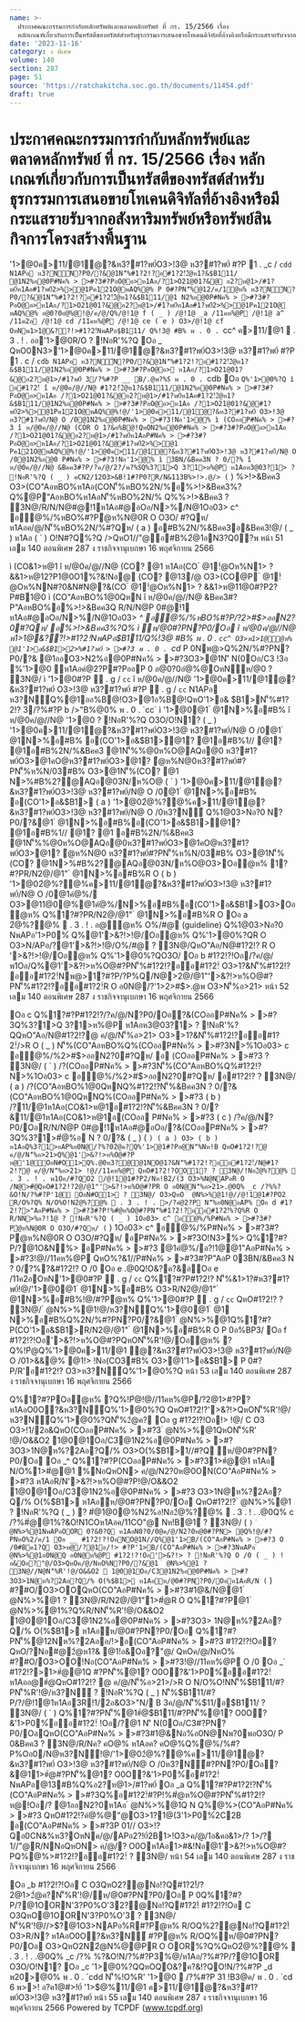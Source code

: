 ```yaml
---
name: >-
  ประกาศคณะกรรมการกำกับหลักทรัพย์และตลาดหลักทรัพย์ ที่ กร. 15/2566 เรื่อง
  หลักเกณฑ์เกี่ยวกับการเป็นทรัสตีของทรัสต์สำหรับธุรกรรมการเสนอขายโทเคนดิจิทัลที่อ้างอิงหรือมีกระแสรายรับจากอสังหาริมทรัพย์หรือทรัพย์สินกิจการโครงสร้างพื้นฐาน
date: '2023-11-16'
category: ง พิเศษ
volume: 140
section: 287
page: 51
source: 'https://ratchakitcha.soc.go.th/documents/11454.pdf'
draft: true
---
```


# ประกาศคณะกรรมการกำกับหลักทรัพย์และตลาดหลักทรัพย์ ที่ กร. 15/2566 เรื่อง หลักเกณฑ์เกี่ยวกับการเป็นทรัสตีของทรัสต์สำหรับธุรกรรมการเสนอขายโทเคนดิจิทัลที่อ้างอิงหรือมีกระแสรายรับจากอสังหาริมทรัพย์หรือทรัพย์สินกิจการโครงสร้างพื้นฐาน

'1>@0ค>11/@1ํ@?&ห3?#1?พ0์O3>!3@ ห3?#1?พ0์ #?P 1 . _c / `cdd N1APอ ห3?N์N?P0/?&@1N'็%#1?2!?อ#1?2!์2ํ@ห1?&$B111/ @1N2%อ@0P#Nค% > >#?3#?PอO@อ>ห1Aอ/?1>O21@01?&@ อ2?ห@1>/#1?พ0์ห1Aอ#1?พ0์2>%>@1Pค121O@พAQ%@% P 0#?PN'็%@12/ค/1ํ@ห% ห3?N์N?P0/?&@1N'็%#1?2!?อ#1?2!์2ํ@ห1?&$B111/@1 N2%อ@0P#Nค% > >#?3#?PอO@อ>ห1Aอ/?1>O21@01?&@อ2?ห@1>/#1?พ0์ห1Aอ#1?พ0์2>%>@1Pค121O@ พAQ%@% อ@0?0อํ@%@!@/ค/@/Q%/@!1@ f ( _ ) /@!1@ _a /11คห%@P /@!1@ a^ /11ค2อ /@!1@ cd /11คห%@P /@!1@ ce ( e ) O3>/@!1@ cf OหNพ1>1@&??!>#1?2!์NพAPอ$B111/ Q%!3@ #B% พ . 0 . `cc^ ค>11/@1  . 3 . ! . ออ'1>@0R/O ? !NอR'%?Q Oอ _ QหO0N3>'1>@0ค>11/@1ํ@?&ห3?#1?พ0์O3>!3@ ห3?#1?พ0์ #?P 1 . c / `cdb N1APอ ห3?N์N?P0/?&@1N'็%#1?2!?อ#1?2!์2ํ@ห1?&$B111/@1N2%อ@0P#Nค% > >#?3#?PอO@อ> ห1Aอ/?1>O21@01?&@อ2?ห@1>/#1?พ0์ 3/?%#?P __ B/.@พ?%$์ พ . 0 . `cdb Oอ ` Q%'1>@0%?Q ì อ#1?2!์ î ห/@0ค/@//N@ #1?2!์2ํ@ห1?&$B111/@1N2%อ@0P#Nค% > >#?3#?PอO@อ>ห1Aอ /?1>O21@01?&@อ2?ห@1>/#1?พ0์ห1Aอ#1?2!์2ํ@ห1?&$B111/@1N2%อ@0P#Nค% > >#?3#?PอO@อ>ห1Aอ /?1>O21@01?&@#1?พ0์2>%>@1Pค121O@พAQ%@%!@/'1>@0ค>11/@1ํ@?&ห3?#1?พ0์ O3>!3@ ห3?#1?พ0์/N@ O /0@1N2%อ@0P#Nค% > >#?3!Nอ'1>@% ì (COออP#Nค% > >#?3 î ห/@0ค/@//N@ (COR O 1?&อ%B@!QหON2%อ@0P#Nค% > >#?3#?PอO@อ>ห1Aอ /?1>O21@01?&@อ2?ห@1>/#1?พ0์ห1AอP#Nค% > >#?3#?PอO@อ>ห1Aอ/?1>O21@01?&@#1?พ0์2>%>@1 Pค121O@พAQ%@%!@/'1>@0ค>11/@1ํ@?&ห3?#1?พ0์O3>!3@ ห3?#1?พ0์/N@ O /0@1N2%อ@0 P#Nค% > >#?3!Nอ'1>@% ì 3BN/&Bคค3N ? 0/?% î ห/@0ค/@//N@ &Bคค3#?P/?ค/@/2?/พ?%$์Q%3?1>Q 3?1>ห%@P ห1Aอห3@03?1> ? !NอR'%?Q ( _ ) คCN2/12O3>&B!1#?P0?R/N&113B%>!>.@/> ( ` ) %>!>&Bคค3 O3>(CO"AอหBO%ห1Aอ(CON'็%หBO%2N/%อ%>!>&Bคค3%?Q%@P"AอหBO%ห1AอN'็%หBO%2N/% Q%%>!>&Bคค3 ? 3N@/R/N/N@#@!1ห1Aอ#@อOอ/N>%/N@1Oอ03> c^ อํ@%/%หBO%#?Pํ@ห%N@0R O O3O/ #?Qห/ ห1Aอค/@/N'็%หBO%2N/%#?Qห/ ( a ) อ#B%2N/%&Bคค3อ&Bคค3!@/ ( _ ) ห1Aอ ( ` ) O!N#?Q%?Q />QหO1//"@อ#B%2ํ@1อN3?Q0?พ หน้า 51 เลม 140 ตอนพิเศษ 287 ง ราชกิจจานุเบกษา 16 พฤศจิกายน 2566

ì (CO&1>ห@1 î ห/@0ค/@//N@ (CO? @1 ห1Aอ(CO ํ @1!ํ@Oห%N1> ? &&1>ห@12?P1@0O1%?&!Nอ@ (CO? @13/@ O3>(CO@P ํ @1!ํ@Oห%NN#?0&N#N@?&(CO ํ @1!ํ@Oห%N1> ? &&1>ห@11@0#?P2?P#B1@0 ì (CO"AอหBO%1@0QหN î ห/@0ค/@//N@ &Bคค3#?P"AอหBO%อ%>!>&Bคค3Q R/N/N@P 0#@!1 ห1Aอ#@อOอ/N>%/N@1Oอ03> _^ อํ@%/%หBO%#?P/?2>#$>ออN2?0#?Qห/ อ%>!>&Bคค3%?Q% ì ห/@0#?PN?P0/Oอ î ห/@0ค/@//N@ พ1>1@&??!>#1?2!์NพAPอ$B111/Q%!3@ #B% พ . 0 . `cc^ O3>พ1>1@ํ@ห% @1'1>อ&$B1>2>%#1?พ0์ > >#?3 พ . 0 . `cd_ P 0Nพ@>Q%2N/%#?PN?P0/?& @1ออO3>N2%อ@0P#Nค% > >#?3O3>@1N'ิ N(0Oอ/C3 !3อ %'1>@0 ห1Aอคํ@2?P#?PออP 0 อ@0?0อํ@%@OหNห/@0 ? 3N@/ ì '1>@0#?P  . g / `cc` î ห/@0ค/@//N@ '1>@0ค>11/@1ํ@?&ห3?#1?พ0์ O3>!3@ ห3?#1?พ0์ #?P  . g / `cc` N1APอ ห3?N์Q%@1ออ%B@!O3>@1อ%B@!QหO'1>อ& $B1>N'็%#1?2!? 3/?%#?P b />"B%@0% พ . 0 . `cc` ì '1>@0@1 ํ @1N>%อ#B% î ห/@0ค/@//N@ '1>@0 ? !NอR'%?Q O3O/O!N1? ( _ ) '1>@0ค>11/@1ํ@?&ห3?#1?พ0์O3>!3@ ห3?#1?พ0์/N@ O /0@1 ํ @1N>%อ#B% อ(CO'1>อ&$B1>@1? @1อ#B%1// @1? @1อ#B%2N/%&Bคค3 @1N'็%%@0ห%O@AQอ@0 ห3?#1?พ0์O3>@1คO@ห3?#1?พ0์O3>@1? ํ@ห%N@0ห3?#1?พ0์#?PN'็%ห%N/03#B% O3>@1N'็%(CO? @1 N>%#B%2?@AQอ@03N/ห%O@ ( ` ) '1>@0ค>11/@1ํ@?&ห3?#1?พ0์O3>!3@ ห3?#1?พ0์/N@ O /0@1 ํ @1N>%อ#B% อ(CO'1>อ&$B1> ( a ) '1>@02ํ@%?@%ค>11/@1ํ@?&ห3?#1?พ0์O3>!3@ ห3?#1?พ0์/N@ O /0ห3?N์ Q%1@03>Nอ?0 N?P0/?&@1 ํ @1N>%อ#B%อ(CO'1>อ&$B1>@1? @1อ#B%1// @1? @1 อ#B%2N/%&Bคค3 @1N'็%%@0ห%O@AQอ@0ห3?#1?พ0์O3>@1คO@ห3?#1?พ0์O3>@1? ํ@ห%N@0 ห3?#1?พ0์#?PN'็%ห%N/03#B% O3>@1N'็%(CO? @1N>%#B%2?@AQอ@03N/ห%O@O3>Oอํ@ห% 1?#?PR/N2@/@1" ํ @1N>%อ#B%R O ( b ) '1>@02ํ@%?@%ค>11/@1ํ@?&ห3?#1?พ0์O3>!3@ ห3?#1?พ0์/N@ O /0@1คํ@%/ O3>@11@0@%@1คํ@%/N>%อ#B%อ(CO'1>อ&$B1>O3>Oอํ@ห% Q%1?#?PR/N2@/@1" ํ @1N>%อ#B%R O Oอ a 2ํ@%?@%  . 3 . ! . อ@ํ@ห% O%/#@ (guideline) Q%1@03>Nอ?0 NพAPอ'1>P0%์ Q%@1'>&?!>!@/Oอํ@ห% Q%'1>@0%?QR O O3>N/APอ/?@1'>&?!>!@/O%/#@ ? 3N@/QหO"Aอ/N@#1?2!? R O '>&?!>!@/Oอํ@ห% Q%'1>@0%?QO3O/ Oอ b #1?2!?!Oอ/?ค/@/พ1Oอ/Q%@1'>&?!>ห%O@#?PN'็%#1?2!?ออ#1?2!์ O3>1?&N'็%#1?2!? ออ#1?2!์Nพ@>1?#?P/?P%Q/N@>2@/@1"'>&?!>ห%O@#?PN'็%#1?2!?ออ#1?2!์R O อ0N@/?'1>2>#$>.@พ O3>N'็%อ>21> หน้า 52 เลม 140 ตอนพิเศษ 287 ง ราชกิจจานุเบกษา 16 พฤศจิกายน 2566

Oอ c Q%1?#?P#1?2!?/?ค/@/N?P0/Oอ?&(COออP#Nค% > >#?3Q%3?1>Q 3?1>ห%@P ห1Aอห3@03?1> ? !NอR'%?QQหO"Aอ/N@#1?2!?@ ค/@/N'็%อ>21> O3>>1?&N'็%#1?2!?ออ#1?2!์/>R O ( _ ) N'็%(CO"AอหBO%Q%(COออP#Nค% > >#?3N>%1Oอ03> c อํ@%/%2>#$>ออN2?0#?Qห/ อ (COออP#Nค% > >#?3 ? 3N@/ ( ` ) /?(COออP#Nค% > >#?3N'็%(CO"AอหBO%Q%#1?2!?N>%1Oอ03> c อํ@%/%2>#$>ออN2?0#?Qห/ อ#1?2!? ? 3N@/ ( a ) /?(CO"AอหBO%1@0QหNQ%#1?2!?N'็%&Bคค3N ? 0/?&(CO"AอหBO%1@0QหNQ%(COออP#Nค% > >#?3 ( b ) /?11/@1ห1Aอ(CO&1>ห@1อ#1?2!?N'็%&Bคค3N ? 0/?&11/@1ห1Aอ(CO&1>ห@1อ(COออ P#Nค% > >#?3 ( c ) /?ค/@/N?P0/OอR/N/N@P 0#@!1ห1Aอ#@อOอ/?&(COออP#Nค% > >#?3Q%3?1>#ํ@%อ N ? 0/?& ( _ ) ( ` ) ( a ) O3> ( b ) ห1AอQ%3?1>อAP%อ0N@/?%?02ํ@ค?Q%'1>@1#?Pอ@N'็%Nห!B QหO#1?2!?@ ค/@/N'็%อ>21>Q%@1'>&?!>ห%O@#?P ห@'1@OอN#O1>Q%.@0ห3?@@1NO@1?&N'็%#1?2!?ออ#1?2!์/N@#1?2!?@ ค/@/N'็%อ>21> !@//11คห%@P QหO#1?2!?OO1? ? 3N@/!Nอ2ํ@%?@%  . 3 . ! . พ1Oอ/#?QO2 /@!1@1#?P2/Nห!B2/(3 O3>%N@NAPอR O /N@>#ํ@QหO#1?2!?2@/@1"'>&?!>ห%O@#?PR O อ0N@N'็%อ>21>.@0Q% _c /?%%?&O!N/?%#?P'1@ OอN#O1> ? 3N@/ O3>QหO ํ @N%>%@1!@//@!1@1#?PO2 R/O%?Q% N/O%O!N2ํ@%?@%  . 3 . ! . >/?คํ@2?P N'็%อ0N@อAP% Oอ d #1?2!?>"AอP#Nค% > >#?3#?P!%#ํ@ห%O@#?PN'็%#1?2!?ออ#1?2!์%?Q%R O R/NN>%อ?!1@ ? !NอR'%?Q ( _ ) 1Oอ03> c^ อํ@%/%P#Nค% > >#?3#?Pํ@ห%N@0R O O3O/#?Qห/ ( ` ) 1Oอ03> c^ อํ@%/%P#Nค% > >#?3#?Pํ@ห%N@0R O O3O/#?Qห/ อP#Nค% > >#?3O!N3>%> Q%1?#?P/?@1O&N%> อP#Nค% > >#?3 @1คํ@%/อ?!1@@1"AอP#Nค% > >#?3!@//11คห%@P QหO%?&1//P#Nค% > >#?3#?P"AอP 03BN/&Bคค3 N ? 0/?%?&#1?2!? O /0 Oอ e .@0Q!O&?ค?&อOอ e /11ค2อOหN'1>@0#?P  . g / `cc` Q%1?#?P#1?2!? N'็%&1>1?#ห3?#1?พ0์!@/'1>@0@1 ํ @1N>%อ#B% O3>R/N2@/@1" ํ @1N>%อ#B%!@/#?Pํ@ห% Q%'1>@0#?P  . g / `cc` QหO#1?2!? ? 3N@/ ํ @N%>%@1!@/ห3?N์Q%'1>@0@1 ํ @1 N>%อ#B%Q%2N/%#?PN?P0/?&@1 ํ @N%>%@1Q%1?#?P(CO'1>อ&$B1>R/N2@/@1" ํ @1N>%อ#B%R O P 0อ%BP3/ Oอ f #1?2!?!Oอ'>&?!>ห%O@#?PQหON'็%R'!@/Oอํ@ห% ?Q%!Pํ@Q%'1>@0ค>11/@1 ํ@?&ห3?#1?พ0์O3>!3@ ห3?#1?พ0์/N@ O /01>&&@% @1!> !Nอ(CO3#B% O3>@1'1>อ&$B1> P 0#?P/R'อ#1?2!? O3>ห3?N์Q%'1>@0%?Q หน้า 53 เลม 140 ตอนพิเศษ 287 ง ราชกิจจานุเบกษา 16 พฤศจิกายน 2566

Q%1?#?POอํ@ห% ?Q%!Pํ@!@//11คห%@P/?2@1>#?P? ห1AอO0O?&ห3?N์Q%'1>@0%?Q QหO#1?2!?'>&?!>QหON'็%R'!@/ห3?N์Q%'1>@0%?QN'็%2ํ@ค? Oอ g #1?2!?!Oอ!> !@/ C O3 O3>!1/2อ&QหO(COออP#Nค% > >#?3 ํ @N%>%@1QหON'็%R' !@/O&&O2 1@0@1Oอ/C3@1N2%อ@0P#Nค% > >#?3O3>1N@ห%?2Aอ?Q/% O3>O(%$B1>1//#?Q ห/@0#?PN?P0/Oอ Oอ _^ Q%1?#?P(COออP#Nค% > >#?31>#ํ@@1 ห1Aอ N/O%1>#ํ@@1 %NอQหON> ค/@/N2?0ห@0ON(CO"AอP#Nค% > >#?3 ห1AอR/N'>&?!>ห%O@#?P!@/O&&O2 1@0@1Oอ/C3@1N2%อ@0P#Nค% > >#?3 O3>1N@ห%?2Aอ?Q/% O(%$B1> ห1Aอห/@0#?PN?P0/Oอ QหO#1?2!? ํ @N%>%@1 ? !NอR'%?Q ( _ ) ? #ํ@1@0@%N2%อ!Nอ2ํ@%?@%  . 3 . ! . .@0Q% c /?%#ํ@@1%?&O!N1COห1Aอค/11CO"@ Nห!B@1์ ? 3N@/ ( ` ) ํ @N%>%@1NพAPอOOR 0?&0?Q ห1AอN0?0/0@ค/@/N2?0ห@0#?PN> @Q%!@/#?PNหO%2/ค/1 Oอ __ #1?2!?!OอNO@1N//Q%@1'1>B/(CO"AอP#Nค% > >#?3 O /0#Bค1?Q O3>ห@/?@1อ/!> #?P'1>B/(CO"AอP#Nค% > >#?3NพAPอ ํ @N%>%@1อ0N@Q อ0N@ห%@P #1?2!?!Oอ'>&?!> ? !NอR'%?Q O /0 ( _ ) !อ&Oอ?"@/O3>QหOค/@/NหO%N?P0/?&@1 ํ @N%>%@1 ? 3N@//N@N'็%R'!@/O&&O2  1@0@1Oอ/C3@1N2%อ@0P#Nค% > >#?3O3>1N@ห%?2Aอ?Q/% O(%$B1> ห1Aอห/@0#?PN?P0/Oอห1AอR/N ( ` ) #?#O/O3>OOQหO(CO"AอP#Nค% > >#?3#1@&/N@@1 ํ @N%>%@1 ? 3N@/R/N2@/@1"1>#ํ@R O Q%1?#?P@1 ํ @N%>%@1%?Q%R/NN'็%R'!@/O&&O2 1@0@1Oอ/C3@1N2%อ@0P#Nค% > >#?3O3> 1N@ห%?2Aอ?Q/% O(%$B1> ห1Aอห/@0#?PN?P0/Oอ Q%1?#?PN'็%@12Nห%?2Aออ/!>อ(CO"AอP#Nค% > >#?3 #1?2!?!Oอ? QหO/?Nอ#@2ํ@ห1?& @1!อ&Oอ?"@/ QหOค/@/NหO% #?#O/O3>OO!Nอ(CO"AอP#Nค% > >#?3!@//11คห%@P O /0 Oอ _` #1?2!?>1>#ํ@@1Q #?PN'็%@1? O0O?&'1>P0%์ออ#1?2!์ห1Aออ@#ํ@QหO#1?2!? @ ค/@/N'็%อ>21>/>R O N/O%O!NN'็%$B111/#?PN'็%R'!@/ห3?N์ ? !NอR'%?Q ( _ ) N'็%$B111/#?P/?/@!1@1ห1Aอ3R!1/2อ&O3>"N/ B 3ค/@/N'็%$11/อ$B111/ ? 3N@/ ( ` ) Q%1?#?PN'็%@1#ํ@$B111/#?PN'็%@1? O0O?&'1>P0%์ออ#1?2!์ !Oอ/?@1 N'ิ N(0Oอ/C3#?PN?P0/OอQหO(CO"AอP#Nค% > >#?3#1@&Nอ%อ0N@Nพ?0พอO3O/ P 0&Bคค3 ? 3N@/R/Nค? คO@% ห1Aอค? คO@%Q%ํ@%/%#?P%Oอ0/N@ห3?N์!@/'1>@02ํ@%?@%ค>11/@1ํ@?&ห3?#1?พ0์ O3>!3@ ห3?#1?พ0์/N@ O /0ห3?N์#?PN?P0/Oอ?&@11>#ํ@#?PN'็%@1? O0O?&'1>P0%์อ#1?2!์ NพAPอ@13#B%Q%อ2?ห@1>/#1?พ0์ Oอ _a Q%1?#?P#1?2!?N'็%(CO"AอP#Nค% > >#?3Q%อ#1?2!์#?P!%#ํ@ห%O@#?PN'็%#1?2!?ห@!Oอ/? @1ออN2?0ห1Aอ ํ @N%>%@1Q N Q%@%>(CO"AอP#Nค% > >#?3 QหO#1?2!?คํ@%@"@O3>1?1@(3'1>P0%์2C2B อ(CO"AอP#Nค% > >#?3P 01// O3>!?Qอ0CN&%ห3?OหNค/@/APอ2?!0์2B1>!O3>ค/@/1อ&คอ&1>/? 1>/? 1//"@R/NNอQหON> ค/@/? O0Oห1Aอ1>#&!Nอ@1'>&?!>ห%O@#?PQ%@%>#1?2!?ออ#1?2!์ ? 3N@/ หน้า 54 เลม 140 ตอนพิเศษ 287 ง ราชกิจจานุเบกษา 16 พฤศจิกายน 2566

Oอ _b #1?2!?!Oอ C O3QหO2?@Nอ!?Q#1?2!์/?2@1>2ํ@ค?N'็%R'!@/ห/@0#?PN?P0/Oอ P 0Q%1?#?P/?@1OORN'3?P0%O'32?@Nอ!?Q#1?2!์ #1?2!?!Oอ C O3QหO@1OORN'3?P0%O'3 ? 3N@/ N'็%R'!@//>$?@1O3>NAPอ%R#?Pํ@ห% R/OQ%2?@Nอ!?Q#1?2!์ O3>R/N? ห1AอO0O?&ห3?N์ #?Pํ@ห% R/OQ%ห/@0#?PN?P0/Oอ O3>QหO2N2ํ@N%@@PR O OOR%?Q%QหO2ํ@%?@%  . 3 . ! . .@0Q% _c /?% %?&O!N/?%#?P3%@/ห1Aอ/?%#?P/?@1OOR O3O/O!N1? Oอ _c '1>@0%?QQหOQO&?ค?&!?QO!N/?%#?P _d พ20>@0% พ . 0 . `cdd N'็%!O%R' '1>@0  /?%#?P 31 !B3@ค/ พ . 0 . `cd 6 พ>>! อ?ค1@#>!0์ '1>$@%11/@1 ค>11/@1ํ@?&ห3?#1?พ0์O3>!3@ ห3?#1?พ0์ หน้า 55 เลม 140 ตอนพิเศษ 287 ง ราชกิจจานุเบกษา 16 พฤศจิกายน 2566 Powered by TCPDF (www.tcpdf.org)
